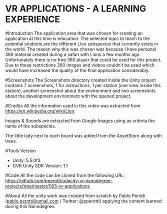 # VR APPLICATIONS - A LEARNING EXPERIENCE

#Introduction
The application area that was chosen for creating an application at this time is education. The selected topic to teach to the potential students are the different Lion subspecies that currently exists in the world. The reason why this was chosen was because I have personal 360 material created during a safari with Lions a few months ago. Unfortunately there is no free 360 player that could be used for this project. Due to these restrictions 360 images and videos couldn't be used which would have increased the quality of the final application considerably.

#Screenshots
The Screenshots directory created inside the Unity project contains 7 screenshots, 1 for instructions, 1 per station (one view inside this station), another screenshot about the environment and two screenshots about the development environment with the opened project. 

#Credits
All the information used in this video was extracted from https://en.wikipedia.org/wiki/Lion.

Images & Sounds are extracted from Google Images using as criteria the name of the subspecies.

The little lady next to each board was added from the AssetStore along with trees.

#Tools Version
* Unity: 5.5.0f3
* GVR Unity SDK Version: 1.1

#Code
All the code can be cloned from the following URL: https://github.com/pperotti/udacity-vr-nanodegree-projects/tree/master/005-vr-applications

#About 
All the unity work was created from scratch by Pablo Perotti (pablo.perotti@gmail.com / Twitter: @pperotti) applying the content learned during this Nanodegree. 
